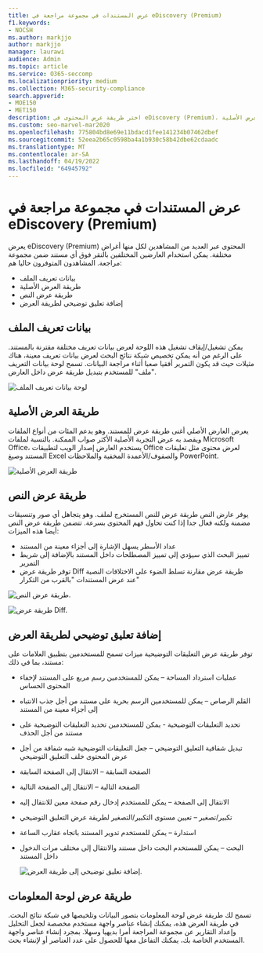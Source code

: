 ```yaml
---
title: عرض المستندات في مجموعة مراجعة في eDiscovery (Premium)
f1.keywords:
- NOCSH
ms.author: markjjo
author: markjjo
manager: laurawi
audience: Admin
ms.topic: article
ms.service: O365-seccomp
ms.localizationpriority: medium
ms.collection: M365-security-compliance
search.appverid:
- MOE150
- MET150
description: اختر طريقة عرض المحتوى في eDiscovery (Premium)، مثل النص أو التعليق التوضيحي أو المحول أو طريقة العرض الأصلية.
ms.custom: seo-marvel-mar2020
ms.openlocfilehash: 775804bd8e69e11bdacd1fee141234b07462dbef
ms.sourcegitcommit: 52eea2b65c0598ba4a1b930c58b42dbe62cdaadc
ms.translationtype: MT
ms.contentlocale: ar-SA
ms.lasthandoff: 04/19/2022
ms.locfileid: "64945792"
---
```

# <a name="view-documents-in-a-review-set-in-ediscovery-premium"></a>عرض المستندات في مجموعة مراجعة في eDiscovery (Premium)

يعرض eDiscovery (Premium) المحتوى عبر العديد من المشاهدين لكل منها أغراض مختلفة. يمكن استخدام العارضين المختلفين بالنقر فوق أي مستند ضمن مجموعة مراجعة. المشاهدون المتوفرون حاليا هم:

- بيانات تعريف الملف
- طريقة العرض الأصلية
- طريقة عرض النص
- إضافة تعليق توضيحي لطريقة العرض

## <a name="file-metadata"></a>بيانات تعريف الملف

يمكن تشغيل/إيقاف تشغيل هذه اللوحة لعرض بيانات تعريف مختلفة مقترنة بالمستند. على الرغم من أنه يمكن تخصيص شبكة نتائج البحث لعرض بيانات تعريف معينة، هناك مثيلات حيث قد يكون التمرير أفقيا صعبا أثناء مراجعة البيانات. تسمح لوحة بيانات التعريف "ملف" للمستخدم بتبديل طريقة عرض داخل العارض.

![لوحة بيانات تعريف الملف
](../media/Reviewimage2.png)

## <a name="native-view"></a>طريقة العرض الأصلية

يعرض العارض الأصلي أغنى طريقة عرض للمستند. وهو يدعم المئات من أنواع الملفات ويقصد به عرض التجربة الأصلية الأكثر صواب الممكنة. بالنسبة لملفات Microsoft Office، يستخدم العارض إصدار الويب لتطبيقات Office لعرض محتوى مثل تعليقات المستند وصيغ Excel والصفوف/الأعمدة المخفية والملاحظات PowerPoint.

![طريقة العرض الأصلية
](../media/Reviewimage3.png)

## <a name="text-view"></a>طريقة عرض النص

يوفر عارض النص طريقة عرض للنص المستخرج لملف. وهو يتجاهل أي صور وتنسيقات مضمنة ولكنه فعال جدا إذا كنت تحاول فهم المحتوى بسرعة. تتضمن طريقة عرض النص أيضا هذه الميزات:

- عداد الأسطر يسهل الإشارة إلى أجزاء معينة من المستند
- تمييز البحث الذي سيؤدي إلى تمييز المصطلحات داخل المستند بالإضافة إلى شريط التمرير
- توفر طريقة عرض Diff طريقة عرض مقارنة تسلط الضوء على الاختلافات النصية عند عرض المستندات "بالقرب من التكرار"

![طريقة عرض النص.](../media/Reviewimage4.png)

![طريقة عرض Diff.](../media/Reviewimage5.png)

## <a name="annotate-view"></a>إضافة تعليق توضيحي لطريقة العرض

توفر طريقة عرض التعليقات التوضيحية ميزات تسمح للمستخدمين بتطبيق العلامات على مستند، بما في ذلك:

- عمليات استرداد المساحة – يمكن للمستخدمين رسم مربع على المستند لإخفاء المحتوى الحساس
- القلم الرصاص – يمكن للمستخدمين الرسم بحرية على مستند من أجل جذب الانتباه إلى أجزاء معينة من المستند
- تحديد التعليقات التوضيحية - يمكن للمستخدمين تحديد التعليقات التوضيحية على مستند من أجل الحذف
- تبديل شفافية التعليق التوضيحي – جعل التعليقات التوضيحية شبه شفافة من أجل عرض المحتوى خلف التعليق التوضيحي
- الصفحة السابقة – الانتقال إلى الصفحة السابقة
- الصفحة التالية – الانتقال إلى الصفحة التالية
- الانتقال إلى الصفحة – يمكن للمستخدم إدخال رقم صفحة معين للانتقال إليه
- تكبير/تصغير – تعيين مستوى التكبير/التصغير لطريقة عرض التعليق التوضيحي
- استدارة – يمكن للمستخدم تدوير المستند باتجاه عقارب الساعة
- البحث – يمكن للمستخدم البحث داخل مستند والانتقال إلى مختلف مرات الدخول داخل المستند

  ![إضافة تعليق توضيحي إلى طريقة العرض.](../media/Reviewimage1.png)

## <a name="dashboard-view"></a>طريقة عرض لوحة المعلومات

تسمح لك طريقة عرض لوحة المعلومات بتصور البيانات وتلخيصها في شبكة نتائج البحث. في طريقة العرض هذه، يمكنك إنشاء عناصر واجهة مستخدم مخصصة لجعل التحليل وإعداد التقارير عن مجموعة المراجعة أمرا بديهيا وسهلا. بمجرد إنشاء عناصر واجهة المستخدم الخاصة بك، يمكنك التفاعل معها للحصول على عدد العناصر أو لإنشاء بحث.
